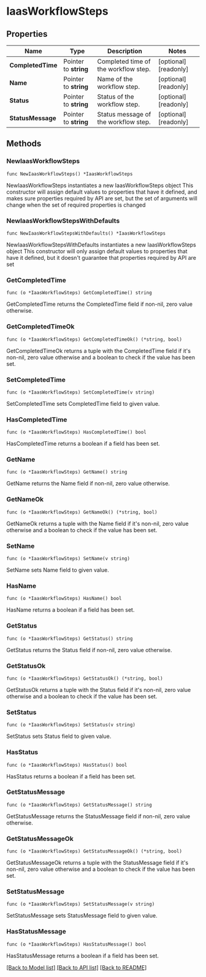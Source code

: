 # IaasWorkflowSteps

## Properties

Name | Type | Description | Notes
------------ | ------------- | ------------- | -------------
**CompletedTime** | Pointer to **string** | Completed time of the workflow step. | [optional] [readonly] 
**Name** | Pointer to **string** | Name of the workflow step. | [optional] [readonly] 
**Status** | Pointer to **string** | Status of the workflow step. | [optional] [readonly] 
**StatusMessage** | Pointer to **string** | Status message of the workflow step. | [optional] [readonly] 

## Methods

### NewIaasWorkflowSteps

`func NewIaasWorkflowSteps() *IaasWorkflowSteps`

NewIaasWorkflowSteps instantiates a new IaasWorkflowSteps object
This constructor will assign default values to properties that have it defined,
and makes sure properties required by API are set, but the set of arguments
will change when the set of required properties is changed

### NewIaasWorkflowStepsWithDefaults

`func NewIaasWorkflowStepsWithDefaults() *IaasWorkflowSteps`

NewIaasWorkflowStepsWithDefaults instantiates a new IaasWorkflowSteps object
This constructor will only assign default values to properties that have it defined,
but it doesn't guarantee that properties required by API are set

### GetCompletedTime

`func (o *IaasWorkflowSteps) GetCompletedTime() string`

GetCompletedTime returns the CompletedTime field if non-nil, zero value otherwise.

### GetCompletedTimeOk

`func (o *IaasWorkflowSteps) GetCompletedTimeOk() (*string, bool)`

GetCompletedTimeOk returns a tuple with the CompletedTime field if it's non-nil, zero value otherwise
and a boolean to check if the value has been set.

### SetCompletedTime

`func (o *IaasWorkflowSteps) SetCompletedTime(v string)`

SetCompletedTime sets CompletedTime field to given value.

### HasCompletedTime

`func (o *IaasWorkflowSteps) HasCompletedTime() bool`

HasCompletedTime returns a boolean if a field has been set.

### GetName

`func (o *IaasWorkflowSteps) GetName() string`

GetName returns the Name field if non-nil, zero value otherwise.

### GetNameOk

`func (o *IaasWorkflowSteps) GetNameOk() (*string, bool)`

GetNameOk returns a tuple with the Name field if it's non-nil, zero value otherwise
and a boolean to check if the value has been set.

### SetName

`func (o *IaasWorkflowSteps) SetName(v string)`

SetName sets Name field to given value.

### HasName

`func (o *IaasWorkflowSteps) HasName() bool`

HasName returns a boolean if a field has been set.

### GetStatus

`func (o *IaasWorkflowSteps) GetStatus() string`

GetStatus returns the Status field if non-nil, zero value otherwise.

### GetStatusOk

`func (o *IaasWorkflowSteps) GetStatusOk() (*string, bool)`

GetStatusOk returns a tuple with the Status field if it's non-nil, zero value otherwise
and a boolean to check if the value has been set.

### SetStatus

`func (o *IaasWorkflowSteps) SetStatus(v string)`

SetStatus sets Status field to given value.

### HasStatus

`func (o *IaasWorkflowSteps) HasStatus() bool`

HasStatus returns a boolean if a field has been set.

### GetStatusMessage

`func (o *IaasWorkflowSteps) GetStatusMessage() string`

GetStatusMessage returns the StatusMessage field if non-nil, zero value otherwise.

### GetStatusMessageOk

`func (o *IaasWorkflowSteps) GetStatusMessageOk() (*string, bool)`

GetStatusMessageOk returns a tuple with the StatusMessage field if it's non-nil, zero value otherwise
and a boolean to check if the value has been set.

### SetStatusMessage

`func (o *IaasWorkflowSteps) SetStatusMessage(v string)`

SetStatusMessage sets StatusMessage field to given value.

### HasStatusMessage

`func (o *IaasWorkflowSteps) HasStatusMessage() bool`

HasStatusMessage returns a boolean if a field has been set.


[[Back to Model list]](../README.md#documentation-for-models) [[Back to API list]](../README.md#documentation-for-api-endpoints) [[Back to README]](../README.md)


